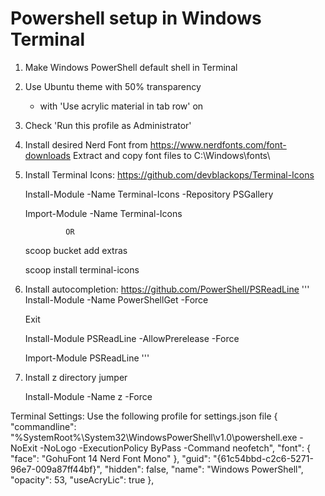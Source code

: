 # Powershell setup in Windows Terminal

1) Make Windows PowerShell default shell in Terminal

2) Use Ubuntu theme with 50% transparency
    - with 'Use acrylic material in tab row' on

3) Check 'Run this profile as Administrator'

4) Install desired Nerd Font from https://www.nerdfonts.com/font-downloads
    Extract and copy font files to C:\Windows\fonts\

5) Install Terminal Icons: https://github.com/devblackops/Terminal-Icons
   
    Install-Module -Name Terminal-Icons -Repository PSGallery
   
    Import-Module -Name Terminal-Icons
   
                OR
   
    scoop bucket add extras
   
    scoop install terminal-icons
   
    
7) Install autocompletion: https://github.com/PowerShell/PSReadLine
'''
    Install-Module -Name PowerShellGet -Force
   
    Exit
   
    Install-Module PSReadLine -AllowPrerelease -Force
   
    Import-Module PSReadLine
'''

9) Install z directory jumper
    
    Install-Module -Name z -Force



Terminal Settings:
Use the following profile for settings.json file
            {
                "commandline": "%SystemRoot%\\System32\\WindowsPowerShell\\v1.0\\powershell.exe -NoExit -NoLogo -ExecutionPolicy ByPass -Command neofetch",
                "font": 
                {
                    "face": "GohuFont 14 Nerd Font Mono"
                },
                "guid": "{61c54bbd-c2c6-5271-96e7-009a87ff44bf}",
                "hidden": false,
                "name": "Windows PowerShell",
                "opacity": 53,
                "useAcryLic": true
            },
